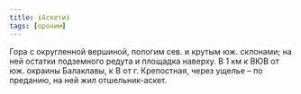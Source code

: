 ```yaml
---
title: ⦗Аскети⦘
tags: [ороним]
---
```


Гора с округленной вершиной, пологим сев. и крутым юж. склонами; на ней остатки
подземного редута и площадка наверху. В 1 км к ВЮВ от юж. окраины Балаклавы, к В
от г. Крепостная, через ущелье – по преданию, на ней жил отшельник-аскет.
